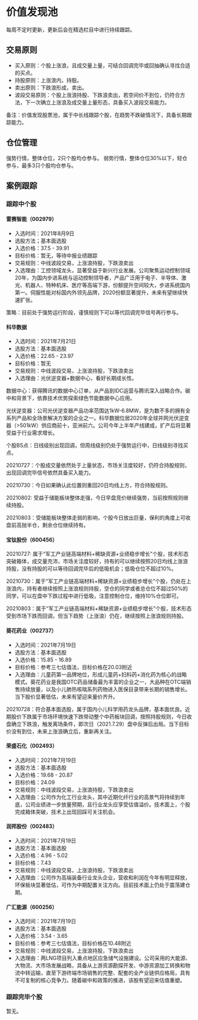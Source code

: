 # 价值发现池

每周不定时更新，更新后会在精选栏目中进行持续跟踪。

## 交易原则

- 买入原则：个股上涨浪，且成交量上量，可结合回调完毕或回抽确认寻找合适的买点。
- 持股原则：上涨浪内，持股。
- 卖出原则：下跌浪形成，卖出。
- 波段交易原则：个股上涨浪持股、下跌浪卖出，若空间价不到位，仍符合方法，下一次确立上涨浪及成交量上量形态，具备买入波段交易能力。

备注：价值发现股票池，属于中长线跟踪个股，在趋势不跌破情况下，具备长期跟踪能力。

## 仓位管理

强势行情，整体仓位，2只个股均仓参与。
弱势行情，整体仓位30%以下，轻仓参与，最多3只个股均仓参与。

## 案例跟踪

### 跟踪中个股

#### 雷赛智能（002979）

- 入选时间：2021年8月9日
- 选股方法；基本面选股
- 入选价格：37.5 - 39.91
- 目标价格：暂无，等待中报业绩跟踪
- 交易规则：中线波段交易，上涨浪持股，下跌浪卖出
- 入选理由：工控领域龙头，显著受益于新兴行业发展。公司聚焦运动控制领域20年，为国内步进系统与运动控制领导者，产品广泛用于电子、半导体、激光、机器人、特种机床、医疗等高端下游，份额提升空间较大，步进系统国内第一。伺服性能对标国内外领先品牌，2020份额显著提升，未来有望继续快速扩张。

策略：目前处于强势运行阶段，谨慎规则下可以等代回调完毕信号再行参与。

#### 科华数据

- 入选时间：2021年7月21日
- 选股方法：基本面选股
- 入选价格：22.65 - 23.97
- 目标价格：暂无
- 交易规则：中线波段交易，上涨浪持股，下跌浪卖出
- 入选理由：光伏逆变器+数据中心，看好长期成长性。

数据中心：获得腾讯的数据中心订单，从产品到IDC运营与腾讯深入战略合作。碳中和背景下，依靠技术优势探索绿色节能数据中心应用。

光伏逆变器：公司光伏逆变器产品功率范围达1kW-6.8MW，是为数不多的拥有全系列产品和全场景解决方案的企业之一。科华数据位居2020年全球并网光伏逆变器（>501kW）供应商前十，亚洲前六。公司今年上半年产线建成，扩产后将显著受益于行业需求增长。

个股BS点：日线级别出现回调，但周线级别仍处于强势运行中，日线级别寻找买点。

20210727：个股成交量依然处于上量状态，市场关注度较好，仍符合持股规则，出现回调完毕信号依然具备买入能力。

20210730：今日如果确认此位置则重回20日均线上方，符合持股规则。

20210802: 受益于储能板块整体走强，今日早盘竞价继续强势，当前按照规则继续持股。

20210803：受储能板块整体走弱的影响，个股今日放出巨量，保利的角度上可收盘前高抛半仓，剩余仓位继续持有。

#### 宝钛股份（600456）

20210727: 属于“军工产业链高端材料+稀缺资源+业绩稳步增长”个股，技术形态突破箱体，成交量充沛，市场关注度较好，持有的可以继续按照20日均线上涨浪持股，没有持股的可以等待回调完毕后的低吸机会；低吸仓位不超过10%。

20210730：属于“军工产业链高端材料+稀缺资源+业绩稳步增长”个股，仍处在上涨浪内，持有者继续按照上涨浪规则持股，空仓的同学或者总仓位不超过50%的同学，可以在盘中下跌过程中进行低吸，注意控制仓位，维持10%仓位即可。

20210803：属于“军工产业链高端材料+稀缺资源+业绩稳步增长”个股，技术形态受到市场下跌而回调，但当下趋势（上涨浪）仍在，继续按照上涨浪规则持股。

#### 葵花药业（002737）

- 入选时间：2021年7月19日
- 选股方法：基本面选股
- 入选价格：15.85 - 16.89
- 目标价格：参考三七估值法，目标价格在20.03附近
- 入选理由：儿童药第一品牌地位，形成儿童药+妇科药+消化药为核心的战略模式。葵花药业是我国OTC药品储备最为丰富的企业之一，大品种在OTC端销售持续放量，以及小儿肺热咳喘系列药物进入医保目录带来长期的销售增长。当下股价显著低估，未来有望迎来量价齐升。

20210728：符合基本面选股，属于国内小儿科学用药龙头品牌，基本面优良。近期股价下跌属于市场环境快速下跌带动整个中药板块回调，按照持股规则，今日收盘确立下跌浪，触发离场条件，即次日（2021.7.29）盘中反弹后出局。当下目标价没有到位，未来上涨浪确立后，重新再关注。

#### 荣盛石化（002493）

- 入选时间：2021年7月19日
- 选股方法：基本面选股
- 入选价格：19.68 - 20.87
- 目标价格：24.09
- 交易规则：中线波段交易，上涨浪持股，下跌浪卖出
- 入选理由：公司作为化工行业龙头，其中近期化纤行业的高景气将持续到年底，公司业绩进一步放量预期，且行业龙头应享受估值溢价。技术面上，个股完成箱体突破，技术上出现回踩可关注机会。

#### 润邦股份（002483）

- 入选时间：2021年7月19日
- 选股方法：基本面选股
- 入选价格：4.96 - 5.02
- 目标价格：7.43
- 交易规则：中线波段交易，上涨浪持股，下跌浪卖出
- 入选理由：公司作为高端装备行业龙头企业，营收和利润在今年有明显释放，环保板块显著低估，可作为中期配置关注方向。目前技术面上仍处于震荡建仓期。

#### 广汇能源（600256）

- 入选时间：2021年7月19日
- 选股方法：基本面选股
- 入选价格：3.54 - 3.65
- 目标价格：参考三七估值法，目标价格在10.48附近
- 交易规则：中线波段交易，上涨浪持股，下跌浪卖出
- 入选理由：两LNG项目列入重点地区应急储气设施建设。公司采用的大能源、大物流、大市场发展战略，具备从上游资源勘探开发、中游资源加工转换和物流中转运输，直至下游终端市场销售的完整、配套的全产业链供应格局，具有不可复制的核心竞争力。随着碳中和政策的推进，该股有望迎来估值重塑。

### 跟踪完毕个股

暂无。
